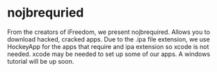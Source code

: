 # nojbrequried
From the creators of iFreedom, we present nojbrequired. Allows you to download hacked, cracked apps. Due to the .ipa file extension, we use HockeyApp for the apps that require and ipa extension so xcode is not needed. xcode may be needed to set up some of our apps. A windows tutorial will be up soon.
